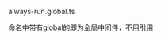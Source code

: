 <!--
 * @Author: fyfe0203 freeser@live.cn
 * @Date: 2023-07-28 10:48:33
 * @LastEditors: fyfe0203 freeser@live.cn
 * @LastEditTime: 2023-08-01 14:00:58
 * @Description:
 * @FilePath: /nuxt3-demo/middleware/README.md
-->

always-run.global.ts

命名中带有global的即为全局中间件，不用引用
